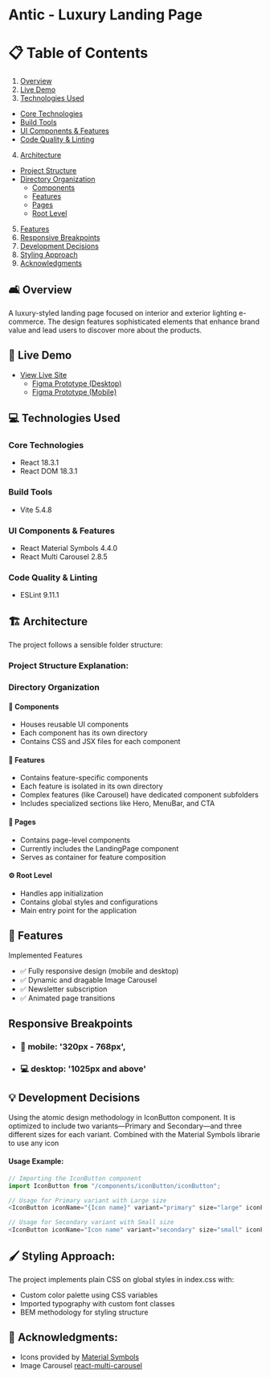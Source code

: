 # Antic - Luxury Landing Page

<!-- Paste screenshots -->

# 📋 Table of Contents

1. [Overview](#️-overview)
2. [Live Demo](#-live-demo)
3. [Technologies Used](#-technologies-used)
  - [Core Technologies](#core-technologies)
  - [Build Tools](#build-tools)
  - [UI Components & Features](#ui-components--features)
  - [Code Quality & Linting](#code-quality--linting)
4. [Architecture](#️-architecture)
  - [Project Structure](#project-structure-explanation)
  - [Directory Organization](#directory-organization)
    - [Components](#-components)
    - [Features](#-features)
    - [Pages](#-pages)
    - [Root Level](#️-root-level)
5. [Features](#-features)
6. [Responsive Breakpoints](#--responsive-breakpoints)
7. [Development Decisions](#-development-decisions)
8. [Styling Approach](#️-styling-approach)
9. [Acknowledgments](#-acknowledgments)

## 🛋️ Overview
A luxury-styled landing page focused on interior and exterior lighting e-commerce. The design features sophisticated elements that enhance brand value and lead users to discover more about the products.


## 🚀 Live Demo
- [View Live Site](https://landing-antic-purple-fire.vercel.app)
    - [Figma Prototype (Desktop)](https://www.figma.com/proto/23iDxcUBoDZMYEtYwNLpbM/%F0%9F%93%9D-Challenge?page-id=0%3A1&type=design&node-id=1-19&viewport=566%2C576%2C0.14&t=HHpbfGEB1Elh6aHP-1&scaling=min-zoom&starting-point-node-id=1%3A19)
    - [Figma Prototype (Mobile)](https://www.figma.com/proto/23iDxcUBoDZMYEtYwNLpbM/%F0%9F%93%9D-Challenge?page-id=10%3A48&type=design&node-id=10-49&viewport=629%2C485%2C0.2&t=gXsqey2cerSyiGwu-1&scaling=scale-down&starting-point-node-id=10%3A49)

## 💻 Technologies Used
### Core Technologies
- React 18.3.1
- React DOM 18.3.1

### Build Tools
- Vite 5.4.8

### UI Components & Features
- React Material Symbols 4.4.0
- React Multi Carousel 2.8.5

### Code Quality & Linting
- ESLint 9.11.1


## 🏗️ Architecture
The project follows a sensible folder structure:

<!-- Paste screenshots -->

### Project Structure Explanation:

### Directory Organization

#### 🧩 Components
- Houses reusable UI components
- Each component has its own directory
- Contains CSS and JSX files for each component

#### 🔧 Features
- Contains feature-specific components
- Each feature is isolated in its own directory
- Complex features (like Carousel) have dedicated component subfolders
- Includes specialized sections like Hero, MenuBar, and CTA

#### 📄 Pages
- Contains page-level components
- Currently includes the LandingPage component
- Serves as container for feature composition

#### ⚙️ Root Level
- Handles app initialization
- Contains global styles and configurations
- Main entry point for the application

## 🎯 Features
Implemented Features

- ✅ Fully responsive design (mobile and desktop)
- ✅ Dynamic and dragable Image Carousel
- ✅ Newsletter subscription
- ✅ Animated page transitions

## Responsive Breakpoints
- ### 📱 mobile: '320px - 768px',
- ### 💻 desktop: '1025px and above'
<!-- Paste screenshots -->


## 💡 Development Decisions
Using the atomic design methodology in IconButton component.
It is optimized to include two variants—Primary and Secondary—and three different sizes for each variant.
Combined with the Material Symbols librarie to use any icon

#### Usage Example:
```javascript
// Importing the IconButton component
import IconButton from "/components/iconButton/iconButton";

// Usage for Primary variant with Large size
<IconButton iconName="{Icon name}" variant="primary" size="large" iconFill="false"/>.

// Usage for Secondary variant with Small size
<IconButton iconName="Icon name" variant="secondary" size="small" iconFill="true"/>.

```

## 🖌️ Styling Approach:
The project implements plain CSS on global styles in index.css with:

- Custom color palette using CSS variables
- Imported typography with custom font classes
- BEM methodology for styling structure

<!-- Paste screenshots -->


## 🙏 Acknowledgments:

- Icons provided by [Material Symbols](https://fonts.google.com/icons)
- Image Carousel [react-multi-carousel](https://www.npmjs.com/package/react-multi-carousel)